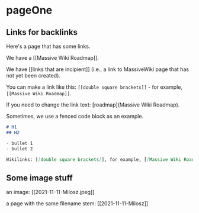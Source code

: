 # pageOne

## Links for backlinks

Here's a page that has some links.

We have a [[Massive Wiki Roadmap]].

We have [[links that are incipient]] (i.e., a link to MassiveWiki page that has not yet been created).

You can make a link like this: `[[double square brackets]]` - for example, `[[Massive Wiki Roadmap]]`.

If you need to change the link text: [roadmap](Massive Wiki Roadmap).

Sometimes, we use a fenced code block as an example.

```markdown
# H1
## H2

- bullet 1
- bullet 2

Wikilinks: [[double square brackets]], for example, [[Massive Wiki Roadmap]]
```

## Some image stuff

an image: [[2021-11-11-Milosz.jpeg]]

a page with the same filename stem: [[2021-11-11-Milosz]]